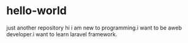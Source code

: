 # hello-world
just another repository
hi i am new to programming.i want to be aweb developer.i want to learn laravel framework.
